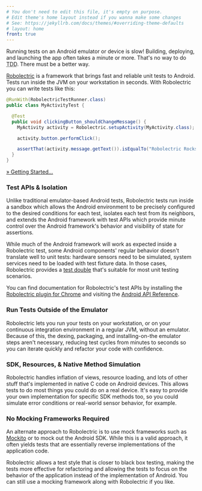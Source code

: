 ```yaml
---
# You don't need to edit this file, it's empty on purpose.
# Edit theme's home layout instead if you wanna make some changes
# See: https://jekyllrb.com/docs/themes/#overriding-theme-defaults
# layout: home
front: true
---
```


Running tests on an Android emulator or device is slow! Building, deploying, and launching the app often takes a minute or more. That's no way to do <abbr title="Test-Driven Development">TDD</abbr>. There must be a better way.

[Robolectric](http://robolectric.org/) is a framework that brings fast and reliable unit tests to Android. Tests run inside the JVM on your workstation in seconds. With Robolectric you can write tests like this:

```java
@RunWith(RobolectricTestRunner.class)
public class MyActivityTest {

  @Test
  public void clickingButton_shouldChangeMessage() {
    MyActivity activity = Robolectric.setupActivity(MyActivity.class);

    activity.button.performClick();

    assertThat(activity.message.getText()).isEqualTo("Robolectric Rocks!");
  }
}
```
[» Getting Started...](/getting-started/)

### Test APIs & Isolation

Unlike traditional emulator-based Android tests, Robolectric tests run inside a sandbox which allows the Android environment to be precisely configured to the desired conditions for each test, isolates each test from its neighbors, and extends the Android framework with test APIs which provide minute control over the Android framework's behavior and visibility of state for assertions.

While much of the Android framework will work as expected inside a Robolectric test, some Android components' regular behavior doesn't translate well to unit tests: hardware sensors need to be simulated, system services need to be loaded with test fixture data. In those cases, Robolectric provides a [test double](https://en.wikipedia.org/wiki/Test_double) that's suitable for most unit testing scenarios.

You can find documentation for Robolectric's test APIs by installing the [Robolectric plugin for Chrome](https://chrome.google.com/webstore/detail/pjepcinimnfnaoopahdkpkefnefdkdgh) and visiting the [Android API Reference](https://developer.android.com/reference/packages).

### Run Tests Outside of the Emulator

Robolectric lets you run your tests on your workstation, or on your continuous integration environment in a regular JVM, without an emulator. Because of this, the dexing, packaging, and installing-on-the emulator steps aren't necessary, reducing test cycles from minutes to seconds so you can iterate quickly and refactor your code with confidence.

### SDK, Resources, & Native Method Simulation

Robolectric handles inflation of views, resource loading, and lots of other stuff that's implemented in native C code on Android devices. This allows tests to do most things you could do on a real device. It's easy to provide your own implementation for specific SDK methods too, so you could simulate error conditions or real-world sensor behavior, for example.

### No Mocking Frameworks Required

An alternate approach to Robolectric is to use mock frameworks such as [Mockito](https://site.mockito.org/) or to mock out the Android SDK. While this is a valid approach, it often yields tests that are essentially reverse implementations of the application code.

Robolectric allows a test style that is closer to black box testing, making the tests more effective for refactoring and allowing the tests to focus on the behavior of the application instead of the implementation of Android. You can still use a mocking framework along with Robolectric if you like.
